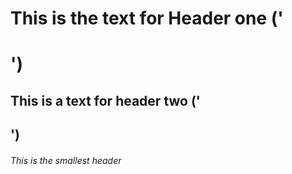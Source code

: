 # This is the text for Header one ('<h1>')
## This is a text for header two ('<h2>')
###### This is the smallest header 
